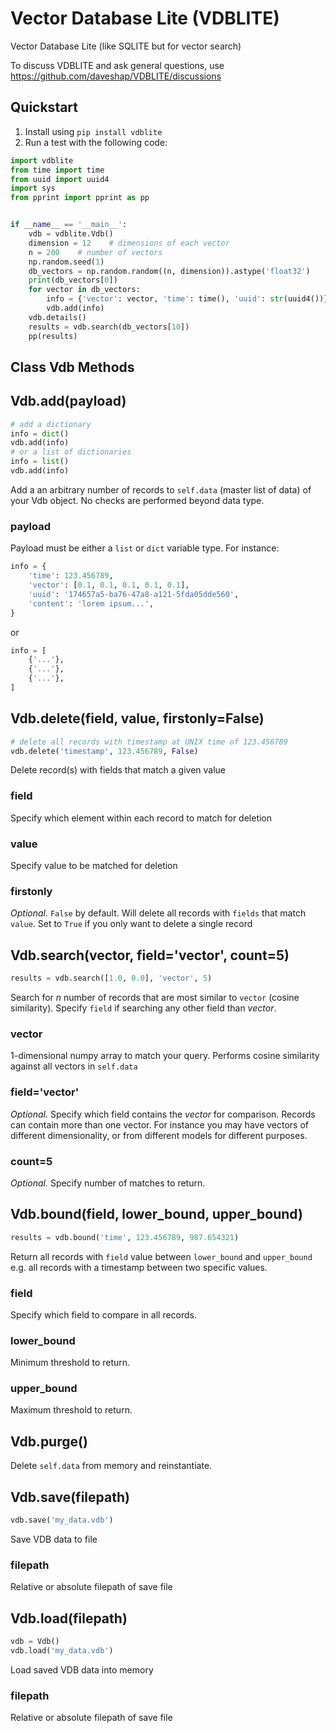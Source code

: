 # Vector Database Lite (VDBLITE)

Vector Database Lite (like SQLITE but for vector search)

To discuss VDBLITE and ask general questions, use https://github.com/daveshap/VDBLITE/discussions 


## Quickstart


1. Install using `pip install vdblite`
2. Run a test with the following code:

```python
import vdblite
from time import time
from uuid import uuid4
import sys
from pprint import pprint as pp


if __name__ == '__main__':
    vdb = vdblite.Vdb()
    dimension = 12    # dimensions of each vector                         
    n = 200    # number of vectors                   
    np.random.seed(1)             
    db_vectors = np.random.random((n, dimension)).astype('float32')
    print(db_vectors[0])
    for vector in db_vectors:
        info = {'vector': vector, 'time': time(), 'uuid': str(uuid4())}
        vdb.add(info)
    vdb.details()
    results = vdb.search(db_vectors[10])
    pp(results)
```

## Class Vdb Methods

## Vdb.add(payload)

```python
# add a dictionary
info = dict()
vdb.add(info)
# or a list of dictionaries
info = list()
vdb.add(info)
```

Add a an arbitrary number of records to `self.data` (master list of data) of your Vdb object. No checks are performed beyond data type. 

### payload

Payload must be either a `list` or `dict` variable type. For instance:

```python
info = {
	'time': 123.456789,
	'vector': [0.1, 0.1, 0.1, 0.1, 0.1],
	'uuid': '174657a5-ba76-47a8-a121-5fda05dde560',
	'content': 'lorem ipsum...',
}
```

or

```python
info = [
	{'...'},
	{'...'},
	{'...'},
]
```	

## Vdb.delete(field, value, firstonly=False)

```python
# delete all records with timestamp at UNIX time of 123.456789
vdb.delete('timestamp', 123.456789, False)
```

Delete record(s) with fields that match a given value

### field

Specify which element within each record to match for deletion

### value

Specify value to be matched for deletion

### firstonly

*Optional.* `False` by default. Will delete all records with `fields` that match `value`. Set to `True` if you only want to delete a single record

## Vdb.search(vector, field='vector', count=5)

```python
results = vdb.search([1.0, 0.0], 'vector', 5)
```

Search for *n* number of records that are most similar to `vector` (cosine similarity). Specify `field` if searching any other field than *vector*.

### vector

1-dimensional numpy array to match your query. Performs cosine similarity against all vectors in `self.data`

### field='vector'

*Optional.* Specify which field contains the *vector* for comparison. Records can contain more than one vector. For instance you may have vectors of different dimensionality, or from different models for different purposes.

### count=5

*Optional.* Specify number of matches to return.

## Vdb.bound(field, lower_bound, upper_bound)

```python
results = vdb.bound('time', 123.456789, 987.654321)
```

Return all records with `field` value between `lower_bound` and `upper_bound` e.g. all records with a timestamp between two specific values.

### field 

Specify which field to compare in all records.

### lower_bound

Minimum threshold to return.

### upper_bound

Maximum threshold to return.

## Vdb.purge()

Delete `self.data` from memory and reinstantiate.

## Vdb.save(filepath)

```python
vdb.save('my_data.vdb')
```

Save VDB data to file

### filepath

Relative or absolute filepath of save file

## Vdb.load(filepath)

```python
vdb = Vdb()
vdb.load('my_data.vdb')
```

Load saved VDB data into memory

### filepath

Relative or absolute filepath of save file
